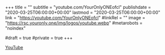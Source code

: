 +++
title = ""
subtitle = "youtube.com/YourOnlyONEofcl"
publishdate = "2020-03-25T06:00:00+00:00"
lastmod = "2020-03-25T06:00:00+00:00"
link = "https://youtube.com/YourOnlyONEofcl"
#linkRel = ""
image = "https://rsc.youronly.one/img/logos/youtube.webp"
#metarobots = "noindex"

#draft = true
#private = true
+++

[YouTube](https://youtube.com/YourOnlyONEofcl "YouTube")
